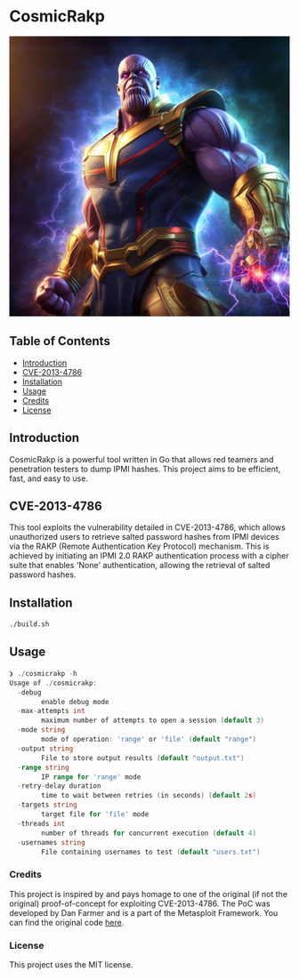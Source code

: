 # CosmicRakp

![Thanos Image](./thanos.jpg)

## Table of Contents

- [Introduction](#introduction)
- [CVE-2013-4786](#cve-2013-4786)
- [Installation](#installation)
- [Usage](#usage)
- [Credits](#credits)
- [License](#license)

## Introduction

CosmicRakp is a powerful tool written in Go that allows red teamers and penetration testers to dump IPMI hashes. This project aims to be efficient, fast, and easy to use.

## CVE-2013-4786

This tool exploits the vulnerability detailed in CVE-2013-4786, which allows unauthorized users to retrieve salted password hashes from IPMI devices via the RAKP (Remote Authentication Key Protocol) mechanism. This is achieved by initiating an IPMI 2.0 RAKP authentication process with a cipher suite that enables 'None' authentication, allowing the retrieval of salted password hashes.

## Installation

```bash
./build.sh
```

## Usage

```go
❯ ./cosmicrakp -h
Usage of ./cosmicrakp:
  -debug
    	enable debug mode
  -max-attempts int
    	maximum number of attempts to open a session (default 3)
  -mode string
    	mode of operation: 'range' or 'file' (default "range")
  -output string
    	File to store output results (default "output.txt")
  -range string
    	IP range for 'range' mode
  -retry-delay duration
    	time to wait between retries (in seconds) (default 2s)
  -targets string
    	target file for 'file' mode
  -threads int
    	number of threads for concurrent execution (default 4)
  -usernames string
    	File containing usernames to test (default "users.txt")
```


### Credits

This project is inspired by and pays homage to one of the original (if not the original) proof-of-concept for exploiting CVE-2013-4786. The PoC was developed by Dan Farmer and is a part of the Metasploit Framework. You can find the original code [here](https://github.com/rapid7/metasploit-framework/blob/master/modules/auxiliary/scanner/ipmi/ipmi_dumphashes.rb).

### License

This project uses the MIT license.
